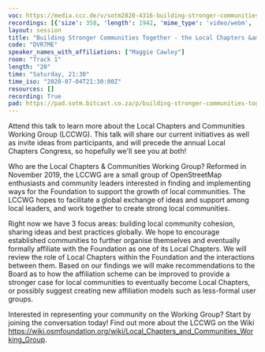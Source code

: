 ```yaml
---
voc: https://media.ccc.de/v/sotm2020-4316-building-stronger-communities-together-the-local-chapters-community-working-group
recordings: [{'size': 358, 'length': 1942, 'mime_type': 'video/webm', 'language': 'eng', 'filename': 'sotm2020-4316-eng-Building_Stronger_Communities_Together_-_the_Local_Chapters_Community_Working_Group_webm-hd.webm', 'state': 'new', 'folder': 'webm-hd', 'high_quality': True, 'width': 1920, 'height': 1080, 'updated_at': '2020-07-15T23:24:29.339+02:00', 'recording_url': 'https://cdn.media.ccc.de/events/sotm/2020/webm-hd/sotm2020-4316-eng-Building_Stronger_Communities_Together_-_the_Local_Chapters_Community_Working_Group_webm-hd.webm', 'url': 'https://media.ccc.de/public/recordings/47488', 'event_url': 'https://media.ccc.de/public/events/4bff17bc-1399-53a9-bcc4-3632bc8a50fa', 'conference_url': 'https://media.ccc.de/public/conferences/sotm2020'}, {'size': 83, 'length': 1942, 'mime_type': 'video/mp4', 'language': 'eng', 'filename': 'sotm2020-4316-eng-Building_Stronger_Communities_Together_-_the_Local_Chapters_Community_Working_Group_sd.mp4', 'state': 'new', 'folder': 'h264-sd', 'high_quality': False, 'width': 720, 'height': 576, 'updated_at': '2020-07-15T22:58:00.840+02:00', 'recording_url': 'https://cdn.media.ccc.de/events/sotm/2020/h264-sd/sotm2020-4316-eng-Building_Stronger_Communities_Together_-_the_Local_Chapters_Community_Working_Group_sd.mp4', 'url': 'https://media.ccc.de/public/recordings/47486', 'event_url': 'https://media.ccc.de/public/events/4bff17bc-1399-53a9-bcc4-3632bc8a50fa', 'conference_url': 'https://media.ccc.de/public/conferences/sotm2020'}, {'size': 29, 'length': 1942, 'mime_type': 'audio/mpeg', 'language': 'eng', 'filename': 'sotm2020-4316-eng-Building_Stronger_Communities_Together_-_the_Local_Chapters_Community_Working_Group_mp3.mp3', 'state': 'new', 'folder': 'mp3', 'high_quality': False, 'width': 0, 'height': 0, 'updated_at': '2020-07-15T22:55:36.564+02:00', 'recording_url': 'https://cdn.media.ccc.de/events/sotm/2020/mp3/sotm2020-4316-eng-Building_Stronger_Communities_Together_-_the_Local_Chapters_Community_Working_Group_mp3.mp3', 'url': 'https://media.ccc.de/public/recordings/47485', 'event_url': 'https://media.ccc.de/public/events/4bff17bc-1399-53a9-bcc4-3632bc8a50fa', 'conference_url': 'https://media.ccc.de/public/conferences/sotm2020'}, {'size': 120, 'length': 1942, 'mime_type': 'video/webm', 'language': 'eng', 'filename': 'sotm2020-4316-eng-Building_Stronger_Communities_Together_-_the_Local_Chapters_Community_Working_Group_webm-sd.webm', 'state': 'new', 'folder': 'webm-sd', 'high_quality': False, 'width': 720, 'height': 576, 'updated_at': '2020-07-15T22:53:42.925+02:00', 'recording_url': 'https://cdn.media.ccc.de/events/sotm/2020/webm-sd/sotm2020-4316-eng-Building_Stronger_Communities_Together_-_the_Local_Chapters_Community_Working_Group_webm-sd.webm', 'url': 'https://media.ccc.de/public/recordings/47484', 'event_url': 'https://media.ccc.de/public/events/4bff17bc-1399-53a9-bcc4-3632bc8a50fa', 'conference_url': 'https://media.ccc.de/public/conferences/sotm2020'}, {'size': 296, 'length': 1942, 'mime_type': 'video/mp4', 'language': 'eng', 'filename': 'sotm2020-4316-eng-Building_Stronger_Communities_Together_-_the_Local_Chapters_Community_Working_Group_hd.mp4', 'state': 'new', 'folder': 'h264-hd', 'high_quality': True, 'width': 1920, 'height': 1080, 'updated_at': '2020-07-15T22:39:09.654+02:00', 'recording_url': 'https://cdn.media.ccc.de/events/sotm/2020/h264-hd/sotm2020-4316-eng-Building_Stronger_Communities_Together_-_the_Local_Chapters_Community_Working_Group_hd.mp4', 'url': 'https://media.ccc.de/public/recordings/47480', 'event_url': 'https://media.ccc.de/public/events/4bff17bc-1399-53a9-bcc4-3632bc8a50fa', 'conference_url': 'https://media.ccc.de/public/conferences/sotm2020'}]
layout: session
title: "Building Stronger Communities Together - the Local Chapters &amp; Community Working Group"
code: "DVR7ME"
speaker_names_with_affiliations: ["Maggie Cawley"]
room: "Track 1"
length: "20"
time: "Saturday, 21:30"
time_iso: "2020-07-04T21:30:00Z"
resources: []
recording: True
pad: https://pad.sotm.bitcast.co.za/p/building-stronger-communities-together--the-local-
---
```

Attend this talk to learn more about the Local Chapters and Communities Working Group (LCCWG). This talk will share our current initiatives as well as invite ideas from participants, and will precede the annual Local Chapters Congress, so hopefully we'll see you at both! 

Who are the Local Chapters &amp; Communities Working Group? Reformed in November 2019, the LCCWG are a small group of OpenStreetMap enthusiasts and community leaders interested in finding and implementing ways for the Foundation to support the growth of local communities. The LCCWG hopes to facilitate a global exchange of ideas and support among local leaders, and work together to create strong local communities. 

Right now we have 3 focus areas: building local community cohesion, sharing ideas and best practices globally. We hope to encourage established communities to further organise themselves and eventually formally affiliate with the Foundation as one of its Local Chapters. We will review the role of Local Chapters within the Foundation and the interactions between them. Based on our findings we will make recommendations to the Board as to how the affiliation scheme can be improved to provide a stronger case for local communities to eventually become Local Chapters, or possibly suggest creating new affiliation models such as less-formal user groups.

Interested in representing your community on the Working Group? Start by joining the conversation today! Find out more about the LCCWG on the Wiki https://wiki.osmfoundation.org/wiki/Local_Chapters_and_Communities_Working_Group.
